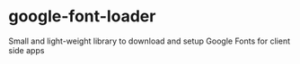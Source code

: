 # google-font-loader
Small and light-weight library to download and setup Google Fonts for client side apps
